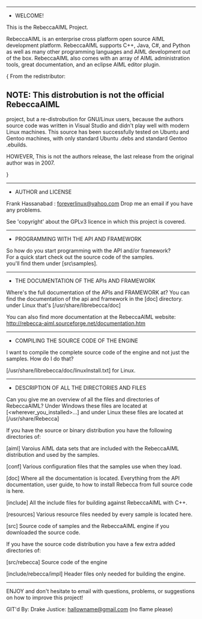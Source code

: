 ------------------------------------------------------------------

* WELCOME!

This is the RebeccaAIML Project.  

RebeccaAIML is an enterprise cross platform open source 
AIML development platform. RebeccaAIML supports C++, Java,
C#, and Python as well as many other programming languages
and AIML development out of the box.  RebeccaAIML also 
comes with an array of AIML administration tools, great 
documentation, and an eclipse AIML editor plugin. 

{ From the redistributor: 

## NOTE: This distrobution is not the official RebeccaAIML
project, but a re-distrobution for GNU/Linux users, because 
the authors source code was written in Visual Studio and didn't
play well with modern Linux machines. This source has been
successfully tested on Ubuntu and Gentoo machines, with only
standard Ubuntu .debs and standard Gentoo .ebuilds.

HOWEVER, This is not the authors release, the last release from
the original author was in 2007.

}

------------------------------------------------------------------

* AUTHOR and LICENSE

Frank Hassanabad : foreverlinux@yahoo.com
Drop me an email if you have any problems.

See 'copyright' about the GPLv3 licence in which 
this project is covered.

------------------------------------------------------------------

* PROGRAMMING WITH THE API AND FRAMEWORK

So how do you start programming with the API and/or framework?  
For a quick start check out the source code of the samples.  
you'll find them under [src\samples]. 

------------------------------------------------------------------

* THE DOCUMENTATION OF THE APIs AND FRAMEWORK

Where's the full documentation of the APIs and FRAMEWORK at?  You can 
find the documentation of the api and framework in the [doc] directory.
under Linux that's  [/usr/share/librebecca/doc]

You can also find more documentation at the RebeccaAIML website: 
http://rebecca-aiml.sourceforge.net/documentation.htm

------------------------------------------------------------------

* COMPILING THE SOURCE CODE OF THE ENGINE

I want to compile the complete source code of the engine and not 
just the samples.  How do I do that?

[/usr/share/librebecca/doc/linuxInstall.txt] for Linux.

------------------------------------------------------------------

* DESCRIPTION OF ALL THE DIRECTORIES AND FILES

Can you give me an overview of all the files and directories of 
RebeccaAIML?  Under Windows these files are located at 
[<wherever_you_installed>\...] and under Linux these files are 
located at [/usr/share/Rebecca]

If you have the source or binary distribution you
have the following directories of:

[aiml]      Varoius AIML data sets that are included 
            with the RebeccaAIML distribution and used 
			by the samples.

[conf]      Various configuration files that the samples
            use when they load.

[doc]       Where all the documentation is located. 
            Everything from the API documentation, user guide,
            to how to install Rebecca from full source 
            code is here.

[include]   All the include files for building against 
            RebeccaAIML with C++.  
            			
[resources] Various resource files needed by every sample 
            is located here.  
			
[src]       Source code of samples and the RebeccaAIML 
            engine if you downloaded the source code.

If you have the source code distribution you have 
a few extra added directories of:

[src/rebecca]           Source code of the engine			  

[include/rebecca/impl]  Header files only needed for building
                        the engine.			  

------------------------------------------------------------------
			   
ENJOY and don't hesitate to email with questions, problems, or
suggestions on how to improve this project!
			   

GIT'd By: Drake Justice: hallowname@gmail.com (no flame please)
